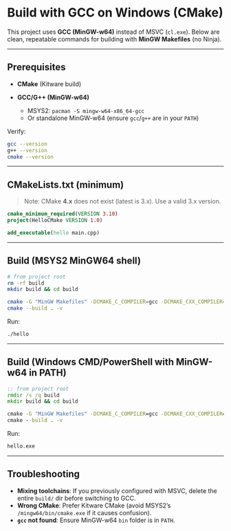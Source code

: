 # Build with GCC on Windows (CMake)

This project uses **GCC (MinGW-w64)** instead of MSVC (`cl.exe`).
Below are clean, repeatable commands for building with **MinGW Makefiles** (no Ninja).

---

## Prerequisites

* **CMake** (Kitware build)
* **GCC/G++ (MinGW-w64)**

  * MSYS2: `pacman -S mingw-w64-x86_64-gcc`
  * Or standalone MinGW-w64 (ensure `gcc`/`g++` are in your `PATH`)

Verify:

```bash
gcc --version
g++ --version
cmake --version
```

---

## CMakeLists.txt (minimum)

> Note: CMake **4.x** does not exist (latest is 3.x). Use a valid 3.x version.

```cmake
cmake_minimum_required(VERSION 3.10)
project(HelloCMake VERSION 1.0)

add_executable(hello main.cpp)
```

---

## Build (MSYS2 MinGW64 shell)

```bash
# from project root
rm -rf build
mkdir build && cd build

cmake -G "MinGW Makefiles" -DCMAKE_C_COMPILER=gcc -DCMAKE_CXX_COMPILER=g++ ..
cmake --build . -v
```

Run:

```bash
./hello
```

---

## Build (Windows CMD/PowerShell with MinGW-w64 in PATH)

```bat
:: from project root
rmdir /s /q build
mkdir build && cd build

cmake -G "MinGW Makefiles" -DCMAKE_C_COMPILER=gcc -DCMAKE_CXX_COMPILER=g++ ..
cmake --build . -v
```

Run:

```bat
hello.exe
```

---

## Troubleshooting

* **Mixing toolchains**: If you previously configured with MSVC, delete the entire `build/` dir before switching to GCC.
* **Wrong CMake**: Prefer Kitware CMake (avoid MSYS2’s `/mingw64/bin/cmake.exe` if it causes confusion).
* **`gcc` not found**: Ensure MinGW-w64 `bin` folder is in `PATH`.
